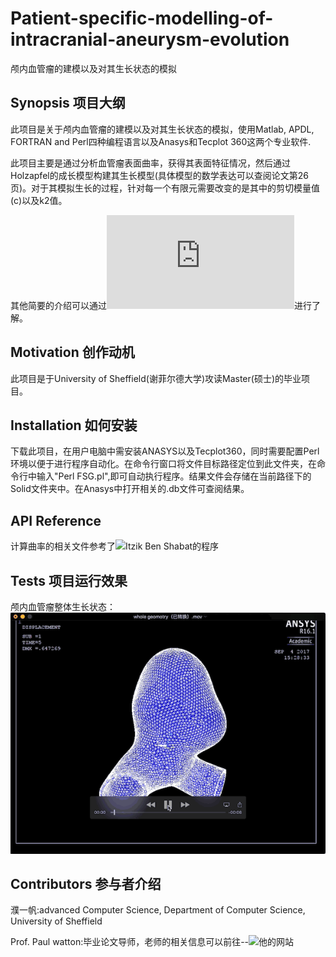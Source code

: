 # Patient-specific-modelling-of-intracranial-aneurysm-evolution
颅内血管瘤的建模以及对其生长状态的模拟
## Synopsis 项目大纲
此项目是关于颅内血管瘤的建模以及对其生长状态的模拟，使用Matlab, APDL, FORTRAN and Perl四种编程语言以及Anasys和Tecplot 360这两个专业软件. 

此项目主要是通过分析血管瘤表面曲率，获得其表面特征情况，然后通过Holzapfel的成长模型构建其生长模型(具体模型的数学表达可以查阅论文第26页)。对于其模拟生长的过程，针对每一个有限元需要改变的是其中的剪切模量值(c)以及k2值。

其他简要的介绍可以通过![介绍海报](https://github.com/frayds/Patient-specific-modelling-of-intracranial-aneurysm-evolution/blob/master/poster(%E6%BC%94%E7%A4%BA%E6%B5%B7%E6%8A%A5).pdf)进行了解。
## Motivation 创作动机
此项目是于University of Sheffield(谢菲尔德大学)攻读Master(硕士)的毕业项目。
## Installation 如何安装
下载此项目，在用户电脑中需安装ANASYS以及Tecplot360，同时需要配置Perl环境以便于进行程序自动化。在命令行窗口将文件目标路径定位到此文件夹，在命令行中输入"Perl FSG.pl",即可自动执行程序。结果文件会存储在当前路径下的Solid文件夹中。在Anasys中打开相关的.db文件可查阅结果。
## API Reference
计算曲率的相关文件参考了![Itzik Ben Shabat的程序](http://cn.mathworks.com/matlabcentral/fileexchange/47134-curvature-estimationl-on-triangle-mesh)
## Tests 项目运行效果
颅内血管瘤整体生长状态：
![](https://github.com/frayds/Patient-specific-modelling-of-intracranial-aneurysm-evolution/raw/master/demo_pictures/Global(%E6%95%B4%E4%BD%93%E7%94%9F%E9%95%BF).gif)

## Contributors 参与者介绍
濮一帆:advanced Computer Science, Department of Computer Science, University of Sheffield

Prof. Paul watton:毕业论文导师，老师的相关信息可以前往--![他的网站](http://www.themebio.org/paul-n-watton/)
